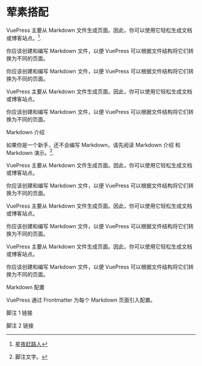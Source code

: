 # 荤素搭配

VuePress 主要从 Markdown 文件生成页面。因此，你可以使用它轻松生成文档或博客站点。[^1].

你应该创建和编写 Markdown 文件，以便 VuePress 可以根据文件结构将它们转换为不同的页面。


你应该创建和编写 Markdown 文件，以便 VuePress 可以根据文件结构将它们转换为不同的页面。

VuePress 主要从 Markdown 文件生成页面。因此，你可以使用它轻松生成文档或博客站点。

你应该创建和编写 Markdown 文件，以便 VuePress 可以根据文件结构将它们转换为不同的页面。

Markdown 介绍

如果你是一个新手，还不会编写 Markdown，请先阅读 Markdown 介绍 和 Markdown 演示。[^second].

VuePress 主要从 Markdown 文件生成页面。因此，你可以使用它轻松生成文档或博客站点。

你应该创建和编写 Markdown 文件，以便 VuePress 可以根据文件结构将它们转换为不同的页面。

VuePress 主要从 Markdown 文件生成页面。因此，你可以使用它轻松生成文档或博客站点。

你应该创建和编写 Markdown 文件，以便 VuePress 可以根据文件结构将它们转换为不同的页面。

VuePress 主要从 Markdown 文件生成页面。因此，你可以使用它轻松生成文档或博客站点。

你应该创建和编写 Markdown 文件，以便 VuePress 可以根据文件结构将它们转换为不同的页面。

Markdown 配置

VuePress 通过 Frontmatter 为每个 Markdown 页面引入配置。

脚注 1 链接

脚注 2 链接

[^1]: [星夜赶路人](https://www.bilibili.com/)

[^second]: 脚注文字。